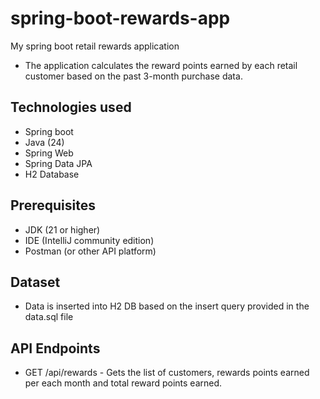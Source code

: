 # spring-boot-rewards-app
My spring boot retail rewards application

* The application calculates the reward points earned by each retail customer based on the past 3-month purchase data.

## Technologies used

* Spring boot
* Java (24)
* Spring Web
* Spring Data JPA
* H2 Database

## Prerequisites

* JDK (21 or higher)
* IDE (IntelliJ community edition)
* Postman (or other API platform)

## Dataset

* Data is inserted into H2 DB based on the insert query provided in the data.sql file

## API Endpoints

* GET /api/rewards - Gets the list of customers, rewards points earned per each month and total reward points earned.




